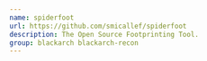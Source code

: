 ```yaml
---
name: spiderfoot
url: https://github.com/smicallef/spiderfoot
description: The Open Source Footprinting Tool.
group: blackarch blackarch-recon
---
```

